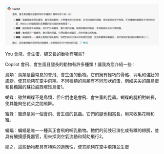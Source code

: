 

![](./img/CopilotAnimal.png)

You
會飛，會生蛋，腿又長的動物有哪些?

Copilot
會飛、會生蛋且腿長的動物有許多種類！讓我為您介紹一些：

鳥類：鳥類是最常見的會飛、會生蛋的動物。它們擁有輕巧的骨骼、羽毛和強壯的翅膀，使其能夠在空中飛翔。不同種類的鳥類有不同形狀的蛋，例如尖尖的鷸鳥蛋和長橢圓的蘇拉威西塚雉鳥蛋1。

蝴蝶：雖然蝴蝶不是鳥類，但它們也是會飛、會生蛋的昆蟲。蝴蝶的腿相對較長，使其能夠在花朵之間飛舞。

蜜蜂：蜜蜂是另一個會飛、會生蛋的昆蟲。它們的腿也相當長，用來收集花粉和蜜。

蝙蝠：蝙蝠是唯一一種真正會飛的哺乳動物。牠們的前肢已演化成有蹼的翅膀，並具有觸摸感覺器官，用來探測空氣流動和幫助飛行2。

總之，這些動物都具有特殊的適應性，使其能夠在空中飛翔並生蛋

